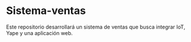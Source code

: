 # Sistema-ventas
Este repositorio desarrollará un sistema de ventas que busca integrar IoT, Yape y una aplicación web.
